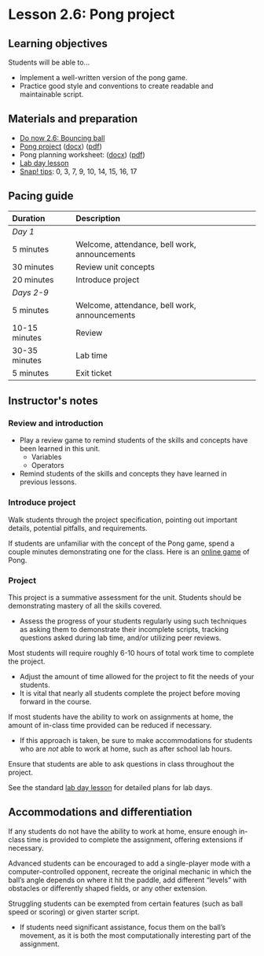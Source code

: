 # Lesson 2.6: Pong project

## Learning objectives

Students will be able to...

* Implement a well-written version of the pong game.
* Practice good style and conventions to create readable and maintainable script.

## Materials and preparation

* [Do now 2.6: Bouncing ball](do_now_26.md)  
* [Pong project](project_2.md) ([docx](https://github.com/TEALSK12/introduction-to-computer-science/raw/master/Projects/Projects%20Word/Project%202%20Pong.docx)) ([pdf](https://github.com/TEALSK12/introduction-to-computer-science/raw/master/Projects/Projects%20PDF/Project%202%20Pong.pdf))
* Pong planning worksheet: ([docx](https://github.com/TEALSK12/introduction-to-computer-science/raw/master/Projects/Projects%20Word/Project_2_Pong_Planning_Worksheet.docx)) ([pdf](https://github.com/TEALSK12/introduction-to-computer-science/raw/master/Projects/Projects%20PDF/Project_2_Pong_Planning_Worksheet.pdf))
* [Lab day lesson](lab_day_lesson.md)
* [Snap! tips][]: 0, 3, 7, 9, 10, 14, 15, 16, 17

## Pacing guide

| Duration      | Description                                   |
| :------------- | :--------------------------------------------- |
| _Day 1_       |                                               |
| 5 minutes     | Welcome, attendance, bell work, announcements |
| 30 minutes    | Review unit concepts                          |
| 20 minutes    | Introduce project                             |
| _Days 2-9_    |                                               |
| 5 minutes     | Welcome, attendance, bell work, announcements |
| 10-15 minutes | Review                                        |
| 30-35 minutes | Lab time                                      |
| 5 minutes     | Exit ticket                                   |

## Instructor's notes

### Review and introduction

* Play a review game to remind students of the skills and concepts have been learned in this unit.
  * Variables
  * Operators
* Remind students of the skills and concepts they have learned in previous lessons.

### Introduce project

Walk students through the project specification, pointing out important details, potential pitfalls, and requirements.

If students are unfamiliar with the concept of the Pong game, spend a couple minutes demonstrating one for the class. Here is an [online game](http://www.ponggame.org/) of Pong.

### Project

This project is a summative assessment for the unit.  Students should be demonstrating mastery of all the skills covered.

* Assess the progress of your students regularly using such techniques as asking them to demonstrate their incomplete scripts, tracking questions asked during lab time, and/or utilizing peer reviews.

Most students will require roughly 6-10 hours of total work time to complete the project.

* Adjust the amount of time allowed for the project to fit the needs of your students.
* It is vital that nearly all students complete the project before moving forward in the course.

If most students have the ability to work on assignments at home, the amount of in-class time provided can be reduced if necessary.

* If this approach is taken, be sure to make accommodations for students who are _not_ able to work at home, such as after school lab hours.

Ensure that students are able to ask questions in class throughout the project.

See the standard [lab day lesson](lab_day_lesson.md) for detailed plans for lab days.

## Accommodations and differentiation

If any students do not have the ability to work at home, ensure enough in-class time is provided to complete the assignment, offering extensions if necessary.

Advanced students can be encouraged to add a single-player mode with a computer-controlled opponent, recreate the original mechanic in which the ball’s angle depends on where it hit the paddle, add different “levels” with obstacles or differently shaped fields, or any other extension.

Struggling students can be exempted from certain features (such as ball speed or scoring) or given starter script.

* If students need significant assistance, focus them on the ball’s movement, as it is both the most computationally interesting part of the assignment.

[Snap! tips]: https://github.com/TEALSK12/introduction-to-computer-science/blob/master/Snap%20Tips.docx?raw=true
